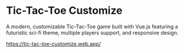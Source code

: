 # Tic-Tac-Toe Customize

A modern, customizable Tic-Tac-Toe game built with Vue.js featuring a futuristic sci-fi theme, multiple players support, and responsive design.

https://tic-tac-toe-customize.web.app/

